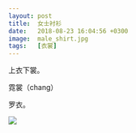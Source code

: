 ```yaml
---
layout: post
title:  女士衬衫
date:   2018-08-23 16:04:56 +0300
image:  male_shirt.jpg
tags:   [衣裳]
---
```

上衣下裳。

霓裳（chang）

罗衣。

![]({{site.baseurl}}/img/04.jpg)


